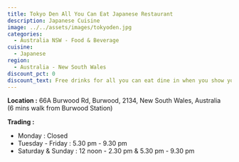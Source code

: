 ```yaml
---
title: Tokyo Den All You Can Eat Japanese Restaurant
description: Japanese Cuisine
image: ../../assets/images/tokyoden.jpg
categories:
  - Australia NSW - Food & Beverage
cuisine:
  - Japanese
region:
  - Australia - New South Wales
discount_pct: 0
discount_text: Free drinks for all you can eat dine in when you show your member card
---
```

**Location :** 66A Burwood Rd, Burwood, 2134, New South Wales, Australia\
(6 mins walk from Burwood Station)

**Trading :**

* Monday : Closed
* Tuesday - Friday : 5.30 pm - 9.30 pm
* Saturday & Sunday : 12 noon - 2.30 pm & 5.30 pm - 9.30 pm
